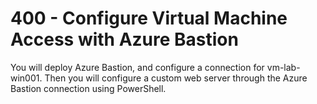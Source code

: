 # 400 - Configure Virtual Machine Access with Azure Bastion

You will deploy Azure Bastion, and configure a connection for vm-lab-win001. Then you will configure a custom web server through the Azure Bastion connection using PowerShell.
